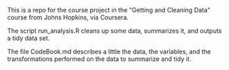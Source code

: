 This is a repo for the course project in the "Getting and Cleaning Data" course from Johns Hopkins, via Coursera.  

The script run_analysis.R cleans up some data, summarizes it, and outputs a tidy data set.

The file CodeBook.md describes a little the data, the variables, and the transformations performed on the data to summarize and tidy it.


